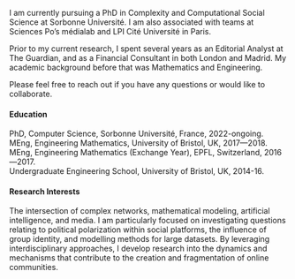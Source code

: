 
I am currently pursuing a PhD in Complexity and Computational Social Science at Sorbonne Université. I am also associated with teams at Sciences Po’s médialab and LPI Cité Université in Paris.

Prior to my current research, I spent several years as an Editorial Analyst at The Guardian, and as a Financial Consultant in both London and Madrid. My academic background before that was Mathematics and Engineering.

Please feel free to reach out if you have any questions or would like to collaborate.

#### Education
PhD, Computer Science, Sorbonne Université, France, 2022-ongoing.\
MEng, Engineering Mathematics, University of Bristol, UK, 2017—2018.\
MEng, Engineering Mathematics (Exchange Year), EPFL, Switzerland, 2016—2017.\
Undergraduate Engineering School, University of Bristol, UK, 2014-16.

#### Research Interests
The intersection of complex networks, mathematical modeling, artificial intelligence, and media. I am particularly focused on investigating questions relating to political polarization within social platforms, the influence of group identity, and modelling methods for large datasets. By leveraging interdisciplinary approaches, I develop research into the dynamics and mechanisms that contribute to the creation and fragmentation of online communities.
